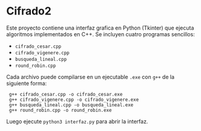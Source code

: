 # Cifrado2

Este proyecto contiene una interfaz grafica en Python (Tkinter) que ejecuta 
algoritmos implementados en C++. Se incluyen cuatro programas sencillos:

- `cifrado_cesar.cpp`
- `cifrado_vigenere.cpp`
- `busqueda_lineal.cpp`
- `round_robin.cpp`

Cada archivo puede compilarse en un ejecutable `.exe` con `g++` de la siguiente
forma:

```
 g++ cifrado_cesar.cpp -o cifrado_cesar.exe
 g++ cifrado_vigenere.cpp -o cifrado_vigenere.exe
 g++ busqueda_lineal.cpp -o busqueda_lineal.exe
 g++ round_robin.cpp -o round_robin.exe
```

Luego ejecute `python3 interfaz.py` para abrir la interfaz.
